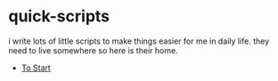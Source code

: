 # quick-scripts

i write lots of little scripts to make things easier for me in daily life. they need to live somewhere so here is their home.

- [To Start](javascript:!function()%7Bwindow.location.pathname.match(/%5C/b%5C/.*/)%3F(document.querySelector(%22.header-search-input%22).value%3D%22due:overdue%20-is:archived%20-list:don%22,document.querySelector(%22.header-search-input%22).dispatchEvent(new%20FocusEvent(%22focus%22))):window.open(%22https://trello.com/search%3Fq%3Ddue%253Aoverdue%2520-is%253Aarchived%2520-list%253Adone%22,%22_self%22)%7D()%3B)

